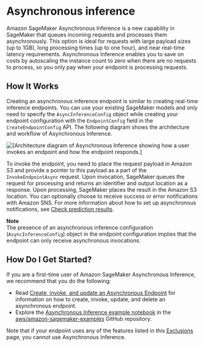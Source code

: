# Asynchronous inference<a name="async-inference"></a>

Amazon SageMaker Asynchronous Inference is a new capability in SageMaker that queues incoming requests and processes them asynchronously\. This option is ideal for requests with large payload sizes \(up to 1GB\), long processing times \(up to one hour\), and near real\-time latency requirements\. Asynchronous Inference enables you to save on costs by autoscaling the instance count to zero when there are no requests to process, so you only pay when your endpoint is processing requests\.

## How It Works<a name="async-inference-how-it-works"></a>

Creating an asynchronous inference endpoint is similar to creating real\-time inference endpoints\. You can use your existing SageMaker models and only need to specify the `AsyncInferenceConfig` object while creating your endpoint configuration with the `EndpointConfig` field in the `CreateEndpointConfig` API\. The following diagram shows the architecture and workflow of Asynchronous Inference\.

![\[Architecture diagram of Asynchronous Inference showing how a user invokes an endpoint and how the endpoint responds.\]](http://docs.aws.amazon.com/sagemaker/latest/dg/images/async-architecture.png)

To invoke the endpoint, you need to place the request payload in Amazon S3 and provide a pointer to this payload as a part of the `InvokeEndpointAsync` request\. Upon invocation, SageMaker queues the request for processing and returns an identifier and output location as a response\. Upon processing, SageMaker places the result in the Amazon S3 location\. You can optionally choose to receive success or error notifications with Amazon SNS\. For more information about how to set up asynchronous notifications, see [Check prediction results](async-inference-check-predictions.md)\.

**Note**  
The presence of an asynchronous inference configuration \(`AsyncInferenceConfig`\) object in the endpoint configuration implies that the endpoint can only receive asynchronous invocations\.

## How Do I Get Started?<a name="async-inference-how-to-get-started"></a>

If you are a first\-time user of Amazon SageMaker Asynchronous Inference, we recommend that you do the following:
+ Read [Create, invoke, and update an Asynchronous Endpoint](async-inference-create-invoke-update-delete.md) for information on how to create, invoke, update, and delete an asynchronous endpoint\.
+ Explore the [Asynchronous Inference example notebook](https://github.com/aws/amazon-sagemaker-examples/blob/master/async-inference/Async-Inference-Walkthrough.ipynb) in the [aws/amazon\-sagemaker\-examples](https://github.com/aws/amazon-sagemaker-examples) GitHub repository\.

Note that if your endpoint uses any of the features listed in this [Exclusions](deployment-guardrails-exclusions.md) page, you cannot use Asynchronous Inference\.